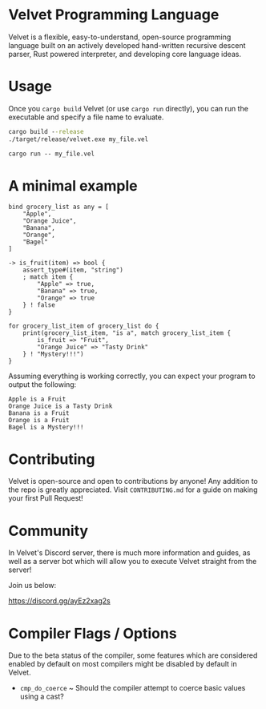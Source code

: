 # Velvet Programming Language
Velvet is a flexible, easy-to-understand, open-source programming language built on an actively developed hand-written recursive descent parser, Rust powered interpreter, and developing core language ideas.

# Usage
Once you `cargo build` Velvet (or use `cargo run` directly), you can run the executable and specify a file name to evaluate.

```bat
cargo build --release
./target/release/velvet.exe my_file.vel
```

```bat
cargo run -- my_file.vel
```

# A minimal example
```
bind grocery_list as any = [
    "Apple",
    "Orange Juice",
    "Banana",
    "Orange",
    "Bagel"
]

-> is_fruit(item) => bool {
    assert_type#(item, "string")
    ; match item {
        "Apple" => true,
        "Banana" => true,
        "Orange" => true
    } ! false
}

for grocery_list_item of grocery_list do {
    print(grocery_list_item, "is a", match grocery_list_item {
        is_fruit => "Fruit",
        "Orange Juice" => "Tasty Drink"
    } ! "Mystery!!!")
}
```

Assuming everything is working correctly, you can expect your program to output the following:

```
Apple is a Fruit
Orange Juice is a Tasty Drink
Banana is a Fruit
Orange is a Fruit
Bagel is a Mystery!!!
```

# Contributing
Velvet is open-source and open to contributions by anyone! Any addition to the repo is greatly appreciated. Visit `CONTRIBUTING.md` for a guide on making your first Pull Request!

# Community
In Velvet's Discord server, there is much more information and guides, as well as a server bot which will allow you to execute Velvet straight from the server!

Join us below:

https://discord.gg/ayEz2xag2s

# Compiler Flags / Options
Due to the beta status of the compiler, some features which are considered enabled by default on most compilers might be disabled by default in Velvet.

- `cmp_do_coerce` ~ Should the compiler attempt to coerce basic values using a cast?